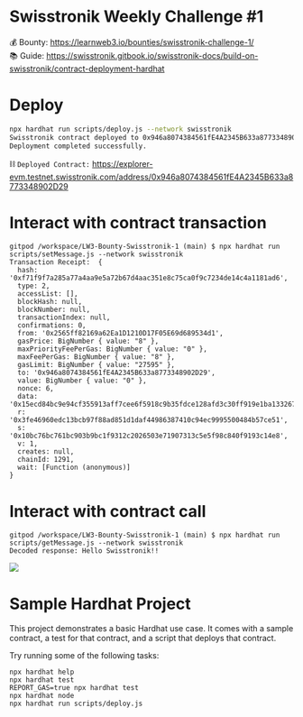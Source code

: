 # Swisstronik Weekly Challenge #1      

💰 Bounty: https://learnweb3.io/bounties/swisstronik-challenge-1/   
📚 Guide: https://swisstronik.gitbook.io/swisstronik-docs/build-on-swisstronik/contract-deployment-hardhat   

# Deploy    

```bash
npx hardhat run scripts/deploy.js --network swisstronik
Swisstronik contract deployed to 0x946a8074384561fE4A2345B633a8773348902D29
Deployment completed successfully.
```   

⛓ `Deployed Contract:` https://explorer-evm.testnet.swisstronik.com/address/0x946a8074384561fE4A2345B633a8773348902D29   

# Interact with contract transaction   

```shell
gitpod /workspace/LW3-Bounty-Swisstronik-1 (main) $ npx hardhat run scripts/setMessage.js --network swisstronik
Transaction Receipt:  {
  hash: '0xf71f9f7a285a77a4aa9e5a72b67d4aac351e8c75ca0f9c7234de14c4a1181ad6',
  type: 2,
  accessList: [],
  blockHash: null,
  blockNumber: null,
  transactionIndex: null,
  confirmations: 0,
  from: '0x2565ff82169a62Ea1D1210D17F05E69d689534d1',
  gasPrice: BigNumber { value: "8" },
  maxPriorityFeePerGas: BigNumber { value: "0" },
  maxFeePerGas: BigNumber { value: "8" },
  gasLimit: BigNumber { value: "27595" },
  to: '0x946a8074384561fE4A2345B633a8773348902D29',
  value: BigNumber { value: "0" },
  nonce: 6,
  data: '0x15ecd84bc9e94cf355913aff7cee6f5918c9b35fdce128afd3c30ff919e1ba133267d10f806d2cc485e60ffee9c73231e765befc24bcba537de093ab585fe394e6d249a1b9de977a84739fc5df5051e8b7718d866e72b9d30e579cbbeb04dd7bf70c0d8c74c923de75b5f33e9f83289145388398fa82174b5fa2fdcf5badb70d6d0ee4aa1c4b56c82fab819e5f0b705383485e5e2f7a88b5f472ec360864a9b3de4e41da62a627f479eb279643c9da71c367cd',
  r: '0x3fe46960edc13bcb97f88ad851d1daf44986387410c94ec9995500484b57ce51',
  s: '0x10bc76bc761bc903b9bc1f9312c2026503e71907313c5e5f98c840f9193c14e8',
  v: 1,
  creates: null,
  chainId: 1291,
  wait: [Function (anonymous)]
}
```   

# Interact with contract call   

```shell
gitpod /workspace/LW3-Bounty-Swisstronik-1 (main) $ npx hardhat run scripts/getMessage.js --network swisstronik
Decoded response: Hello Swisstronik!!
```    

<img src="https://i.postimg.cc/fLDJ0t3s/decoded.png"/>   

# Sample Hardhat Project

This project demonstrates a basic Hardhat use case. It comes with a sample contract, a test for that contract, and a script that deploys that contract.

Try running some of the following tasks:

```shell
npx hardhat help
npx hardhat test
REPORT_GAS=true npx hardhat test
npx hardhat node
npx hardhat run scripts/deploy.js
```   